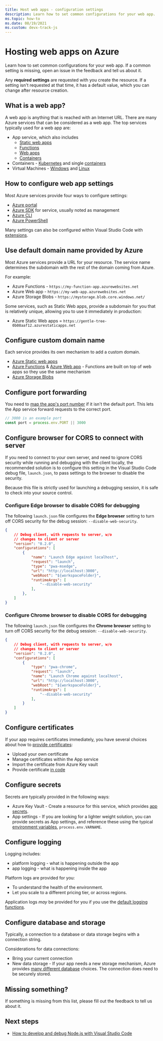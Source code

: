 ```yaml
---
title: Host web apps - configuration settings
description: Learn how to set common configurations for your web app.
ms.topic: how-to
ms.date: 08/19/2021
ms.custom: devx-track-js
---
```


# Hosting web apps on Azure

Learn how to set common configurations for your web app. If a common setting is missing, open an issue in the feedback and tell us about it. 

Any **required settings** are requested with you create the resource. If a setting isn't requested at that time, it has a default value, which you can change after resource creation. 

## What is a web app?

A web app is anything that is reached with an Internet URL. There are many Azure services that can be considered as a web app. The top services typically used for a web app are:

* App service, which also includes
    * [Static web apps](/azure/static-web-apps/)
    * [Functions](/azure/azure-functions/)
    * [Web apps](/azure/app-service/)
    * [Containers](/azure/app-service/configure-custom-container?pivots=container-linux)
* Containers - [Kubernetes](/azure/aks/) and single [containers](/azure/container-instances/)
* Virtual Machines - [Windows](/azure/virtual-machines/windows) and [Linux](/azure/virtual-machines/linux)

## How to configure web app settings

Most Azure services provide four ways to configure settings:

* [Azure portal](https://portal.azure.com)
* [Azure SDK](https://github.com/Azure/azure-sdk) for service, usually noted as management
* [Azure CLI](/cli/azure/)
* [Azure PowerShell](/powershell/azure/)

Many settings can also be configured within Visual Studio Code with [extensions](https://marketplace.visualstudio.com/items?itemName=ms-azuretools.vscode-azureappservice). 

## Use default domain name provided by Azure

Most Azure services provide a URL for your resource. The service name determines the subdomain with the rest of the domain coming from Azure. 

For example:

* Azure Functions - `https://my-function-app.azurewebsites.net`
* Azure Web app - `https://my-web-app.azurewebsites.net`
* Azure Storage Blobs - `https://mystorage.blob.core.windows.net/`

Some services, such as Static Web apps, provide a subdomain for you that is relatively unique, allowing you to use it immediately in production:

* Azure Static Web apps = `https://gentle-tree-0b08aaf12.azurestaticapps.net`

## Configure custom domain name 

Each service provides its own mechanism to add a custom domain. 

* [Azure Static web apps](/azure/static-web-apps/custom-domain)
* [Azure Functions](/azure/app-service/app-service-web-tutorial-custom-domain) & [Azure Web app](/azure/app-service/app-service-web-tutorial-custom-domain) - Functions are built on top of web apps so they use the same mechanism
* [Azure Storage Blobs](/azure/storage/blobs/storage-custom-domain-name?tabs=azure-portal)

## Configure port forwarding

You need to [map the app's port number](/azure/app-service/configure-language-nodejs?pivots=platform-windows#get-port-number) if it isn't the default port. This lets the App service forward requests to the correct port. 

```javascript
// 3000 is an example port
const port = process.env.PORT || 3000
```

## Configure browser for CORS to connect with server

If you need to connect to your own server, and need to ignore CORS security while running and debugging with the client locally, the recommended solution is to configure this setting in the Visual Studio Code debug file, `launch.json`, to pass settings to the browser to disable the security. 

Because this file is strictly used for launching a debugging session, it is safe to check into your source control. 

### Configure Edge browser to disable CORS for debugging

The following `launch.json` file configures the **Edge browser** setting to turn off CORS security for the debug session: `--disable-web-security`. 

```json
{
    // Debug client, with requests to server, w/o 
    // changes to client or server
    "version": "0.2.0",
    "configurations": [
        {
            "name": "Launch Edge against localhost",
            "request": "launch",
            "type": "pwa-msedge",
            "url": "http://localhost:3000",
            "webRoot": "${workspaceFolder}",
            "runtimeArgs": [
                "--disable-web-security"
            ],
        },
    ]
}
```

### Configure Chrome browser to disable CORS for debugging

The following `launch.json` file configures the **Chrome browser** setting to turn off CORS security for the debug session: `--disable-web-security`. 

```json
{
    // Debug client, with requests to server, w/o 
    // changes to client or server
    "version": "0.2.0",
    "configurations": [
        {
            "type": "pwa-chrome",
            "request": "launch",
            "name": "Launch Chrome against localhost",
            "url": "http://localhost:3000",
            "webRoot": "${workspaceFolder}",
            "runtimeArgs": [
                "--disable-web-security"
            ],
        }
    ]
}
```


## Configure certificates

If your app requires certificates immediately, you have several choices about how to [provide certificates](/azure/app-service/configure-ssl-certificate#import-an-app-service-certificate):

* Upload your own certificate
* Manage certificates within the App service
* Import the certificate from Azure Key vault
* Provide certificate [in code](/azure/app-service/configure-ssl-certificate-in-code)

## Configure secrets

Secrets are typically provided in the following ways:

* Azure Key Vault  - Create a resource for this service, which provides [app secrets](/azure/app-service/app-service-key-vault-references). 
* App settings - If you are looking for a lighter weight solution, you can provide secrets as App settings, and reference these using the typical [environment variables](/azure/app-service/configure-language-nodejs?pivots=platform-windows), `process.env.VARNAME`. 

## Configure logging

Logging includes:

* platform logging - what is happening outside the app
* app logging - what is happening inside the app

Platform logs are provided for you:
* To understand the health of the environment.
* Let you scale to a different pricing tier, or across regions. 

Application logs _may_ be provided for you if you use the [default logging functions](node-sdk-logging.md#custom-logging-to-azure).

## Configure database and storage

Typically, a connection to a database or data storage begins with a connection string. 

Considerations for data connections:
* Bring your current connection
* New data storage - If your app needs a new storage mechanism, Azure provides [many different database](with-database/getting-started.md) choices. The connection does need to be securely stored. 

## Missing something? 

If something is missing from this list, please fill out the feedback to tell us about it. 

## Next steps

* [How to develop and debug Node.js with Visual Studio Code](with-visual-studio-code/install-run-debug-nodejs.md)
